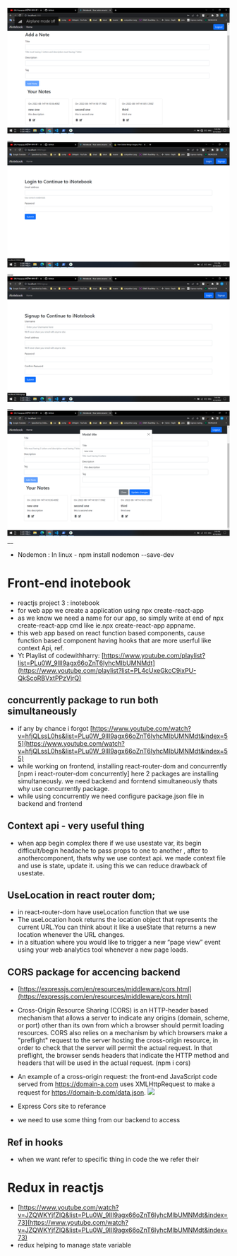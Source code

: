 ![Homepage](/src/images/Inotebook/Notes.png)__
![Login](/src/images/Inotebook/Login.png)__
![Sign](/src/images/Inotebook//sign.png)__
![Update](/src/images/Inotebook/Update%20Notes.png)__


- Nodemon : In linux - npm install nodemon --save-dev

# Front-end inotebook
- reactjs project 3 : inotebook
- for web app we create a application using npx create-react-app 
- as we know we need a name for our app, so simply write at end of npx create-react-app cmd like ie.npx create-react-app appname.
- this web app based on react function based components, cause function based component having hooks that are more userful like context Api, ref. 
- Yt Playlist of codewithharry: [https://www.youtube.com/playlist?list=PLu0W_9lII9agx66oZnT6IyhcMIbUMNMdt](https://www.youtube.com/playlist?list=PL4cUxeGkcC9ixPU-QkScoRBVxtPPzVjrQ)

## concurrently package to run both simultaneously
- if any by chance i forgot [https://www.youtube.com/watch?v=hfjQLssL0hs&list=PLu0W_9lII9agx66oZnT6IyhcMIbUMNMdt&index=55](https://www.youtube.com/watch?v=hfjQLssL0hs&list=PLu0W_9lII9agx66oZnT6IyhcMIbUMNMdt&index=55)
- while working on frontend, installing react-router-dom and concurrently [npm i react-router-dom concurrently] here 2 packages are installing simultaneously. we need backend and forntend simultaneously thats why use concurrently package.
- while using concurrently we need configure package.json file in backend and frontend

## Context api - very useful thing
- when app begin complex there if we use usestate var, its begin difficult/begin headache to pass props to one to another , after to anothercomponent, thats why we use context api. we made context file and use is state, update it. using this we can reduce drawback of usestate.

## UseLocation in react router dom;
- in react-router-dom have useLocation function that we use
- The useLocation hook returns the location object that represents the current URL.You can think about it like a useState that returns a new location whenever the URL changes.
- in a situation where you would like to trigger a new “page view” event using your web analytics tool whenever a new page loads.

## CORS package for accencing backend
- [https://expressjs.com/en/resources/middleware/cors.html](https://expressjs.com/en/resources/middleware/cors.html)
- Cross-Origin Resource Sharing (CORS) is an HTTP-header based mechanism that allows a server to indicate any origins (domain, scheme, or port) other than its own from which a browser should permit loading resources. CORS also relies on a mechanism by which browsers make a "preflight" request to the server hosting the cross-origin resource, in order to check that the server will permit the actual request. In that preflight, the browser sends headers that indicate the HTTP method and headers that will be used in the actual request. (npm i cors)
- An example of a cross-origin request: the front-end JavaScript code served from https://domain-a.com uses XMLHttpRequest to make a request for https://domain-b.com/data.json.
![](https://developer.mozilla.org/en-US/docs/Web/HTTP/CORS/cors_principle.png)

- Express Cors site to referance
- we need to use some thing from our backend to access

## Ref in hooks
- when we want refer to specific thing in code the we refer their

# Redux in reactjs
- [https://www.youtube.com/watch?v=JZQWKYjfZlQ&list=PLu0W_9lII9agx66oZnT6IyhcMIbUMNMdt&index=73](https://www.youtube.com/watch?v=JZQWKYjfZlQ&list=PLu0W_9lII9agx66oZnT6IyhcMIbUMNMdt&index=73)
- redux helping to manage state variable 